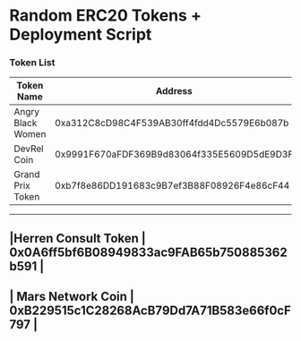 # Random ERC20 Tokens + Deployment Script

### Token List

| Token Name| Address|
------------|--------|
|Angry Black Women | 0xa312C8cD98C4F539AB30ff4fdd4Dc5579E6b087b |
| DevRel Coin | 0x9991F670aFDF369B9d83064f335E5609D5dE9D3F|
|Grand Prix Token | 0xb7f8e86DD191683c9B7ef3B88F08926F4e86cF44 |
----------------------------------------------------------------
|Herren Consult Token | 0x0A6ff5bf6B08949833ac9FAB65b750885362b591 |
--------------------------------------------------------------------
| Mars Network Coin | 0xB229515c1C28268AcB79Dd7A71B583e66f0cF797 |
------------------------------------------------------------------